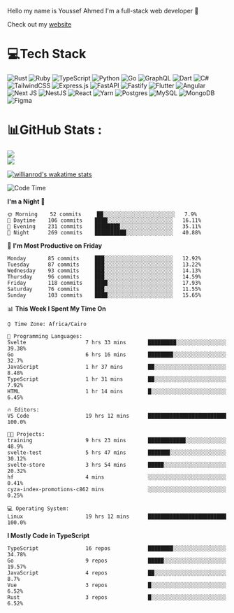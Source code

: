 Hello my name is Youssef Ahmed I'm a full-stack web developer 👋

Check out my [website](https://youssefahmed.vercel.app)
 
# 💻Tech Stack

![Rust](https://img.shields.io/badge/rust-%23000000.svg?style=for-the-badge&logo=rust&logoColor=white) ![Ruby](https://img.shields.io/badge/ruby-%23CC342D.svg?style=for-the-badge&logo=ruby&logoColor=white) ![TypeScript](https://img.shields.io/badge/typescript-%23007ACC.svg?style=for-the-badge&logo=typescript&logoColor=white) ![Python](https://img.shields.io/badge/python-3670A0?style=for-the-badge&logo=python&logoColor=ffdd54) ![Go](https://img.shields.io/badge/go-%2300ADD8.svg?style=for-the-badge&logo=go&logoColor=white) ![GraphQL](https://img.shields.io/badge/-GraphQL-E10098?style=for-the-badge&logo=graphql&logoColor=white) ![Dart](https://img.shields.io/badge/dart-%230175C2.svg?style=for-the-badge&logo=dart&logoColor=white) ![C#](https://img.shields.io/badge/c%23-%23239120.svg?style=for-the-badge&logo=c-sharp&logoColor=white) ![TailwindCSS](https://img.shields.io/badge/tailwindcss-%2338B2AC.svg?style=for-the-badge&logo=tailwind-css&logoColor=white) ![Express.js](https://img.shields.io/badge/express.js-%23404d59.svg?style=for-the-badge&logo=express&logoColor=%2361DAFB) ![FastAPI](https://img.shields.io/badge/FastAPI-005571?style=for-the-badge&logo=fastapi) ![Fastify](https://img.shields.io/badge/fastify-%23000000.svg?style=for-the-badge&logo=fastify&logoColor=white) ![Flutter](https://img.shields.io/badge/Flutter-%2302569B.svg?style=for-the-badge&logo=Flutter&logoColor=white) ![Angular](https://img.shields.io/badge/angular-%23DD0031.svg?style=for-the-badge&logo=angular&logoColor=white) ![Next JS](https://img.shields.io/badge/Next-black?style=for-the-badge&logo=next.js&logoColor=white) ![NestJS](https://img.shields.io/badge/nestjs-%23E0234E.svg?style=for-the-badge&logo=nestjs&logoColor=white) ![React](https://img.shields.io/badge/react-%2320232a.svg?style=for-the-badge&logo=react&logoColor=%2361DAFB) ![Yarn](https://img.shields.io/badge/yarn-%232C8EBB.svg?style=for-the-badge&logo=yarn&logoColor=white) ![Postgres](https://img.shields.io/badge/postgres-%23316192.svg?style=for-the-badge&logo=postgresql&logoColor=white) ![MySQL](https://img.shields.io/badge/mysql-%2300f.svg?style=for-the-badge&logo=mysql&logoColor=white) ![MongoDB](https://img.shields.io/badge/MongoDB-%234ea94b.svg?style=for-the-badge&logo=mongodb&logoColor=white)     ![Figma](https://img.shields.io/badge/figma-%23F24E1E.svg?style=for-the-badge&logo=figma&logoColor=white)

# 📊GitHub Stats :

![](https://github-readme-stats.vercel.app/api?username=joetifa2003&theme=tokyonight&hide_border=false&include_all_commits=false&count_private=false)<br/>
![](https://github-readme-streak-stats.herokuapp.com/?user=joetifa2003&theme=tokyonight&hide_border=false)<br/>

[![willianrod's wakatime stats](https://github-readme-stats.vercel.app/api/wakatime?username=joetifa2003&layout=compact)](https://github.com/anuraghazra/github-readme-stats)
<!--START_SECTION:waka-->
![Code Time](http://img.shields.io/badge/Code%20Time-945%20hrs%2057%20mins-blue)

**I'm a Night 🦉** 

```text
🌞 Morning    52 commits     ██░░░░░░░░░░░░░░░░░░░░░░░   7.9% 
🌆 Daytime    106 commits    ████░░░░░░░░░░░░░░░░░░░░░   16.11% 
🌃 Evening    231 commits    ████████░░░░░░░░░░░░░░░░░   35.11% 
🌙 Night      269 commits    ██████████░░░░░░░░░░░░░░░   40.88%

```
📅 **I'm Most Productive on Friday** 

```text
Monday       85 commits     ███░░░░░░░░░░░░░░░░░░░░░░   12.92% 
Tuesday      87 commits     ███░░░░░░░░░░░░░░░░░░░░░░   13.22% 
Wednesday    93 commits     ███░░░░░░░░░░░░░░░░░░░░░░   14.13% 
Thursday     96 commits     ███░░░░░░░░░░░░░░░░░░░░░░   14.59% 
Friday       118 commits    ████░░░░░░░░░░░░░░░░░░░░░   17.93% 
Saturday     76 commits     ███░░░░░░░░░░░░░░░░░░░░░░   11.55% 
Sunday       103 commits    ████░░░░░░░░░░░░░░░░░░░░░   15.65%

```


📊 **This Week I Spent My Time On** 

```text
⌚︎ Time Zone: Africa/Cairo

💬 Programming Languages: 
Svelte                   7 hrs 33 mins       █████████░░░░░░░░░░░░░░░░   39.38% 
Go                       6 hrs 16 mins       ████████░░░░░░░░░░░░░░░░░   32.7% 
JavaScript               1 hr 37 mins        ██░░░░░░░░░░░░░░░░░░░░░░░   8.48% 
TypeScript               1 hr 31 mins        ██░░░░░░░░░░░░░░░░░░░░░░░   7.92% 
HTML                     1 hr 14 mins        █░░░░░░░░░░░░░░░░░░░░░░░░   6.45%

🔥 Editors: 
VS Code                  19 hrs 12 mins      █████████████████████████   100.0%

🐱‍💻 Projects: 
training                 9 hrs 23 mins       ████████████░░░░░░░░░░░░░   48.9% 
svelte-test              5 hrs 47 mins       ███████░░░░░░░░░░░░░░░░░░   30.12% 
svelte-store             3 hrs 54 mins       █████░░░░░░░░░░░░░░░░░░░░   20.32% 
hf                       4 mins              ░░░░░░░░░░░░░░░░░░░░░░░░░   0.41% 
cyza-index-promotions-c862 mins              ░░░░░░░░░░░░░░░░░░░░░░░░░   0.25%

💻 Operating System: 
Linux                    19 hrs 12 mins      █████████████████████████   100.0%

```

**I Mostly Code in TypeScript** 

```text
TypeScript               16 repos            ████████░░░░░░░░░░░░░░░░░   34.78% 
Go                       9 repos             █████░░░░░░░░░░░░░░░░░░░░   19.57% 
JavaScript               4 repos             ██░░░░░░░░░░░░░░░░░░░░░░░   8.7% 
Vue                      3 repos             █░░░░░░░░░░░░░░░░░░░░░░░░   6.52% 
Rust                     3 repos             █░░░░░░░░░░░░░░░░░░░░░░░░   6.52%

```



<!--END_SECTION:waka-->
